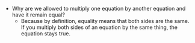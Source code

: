 - Why are we allowed to multiply one equation by another equation and have it remain equal?
	- Because by definition, equality means that both sides are the same. If you multiply both sides of an equation by the same thing, the equation stays true. 